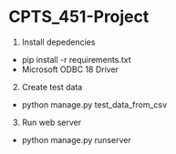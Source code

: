 # CPTS_451-Project
1. Install depedencies
  - pip install -r requirements.txt
  - Microsoft ODBC 18 Driver 
2. Create test data
  - python manage.py test_data_from_csv
3. Run web server
  - python manage.py runserver
